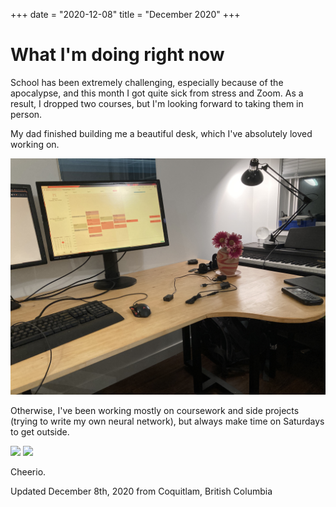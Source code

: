 +++
date = "2020-12-08"
title = "December 2020"
+++

# What I'm doing right now

School has been extremely challenging, especially because of the apocalypse, and this month I got quite sick from stress and Zoom. As a result, I dropped two courses, but I'm looking forward to taking them in person.

My dad finished building me a beautiful desk, which I've absolutely loved working on.

![](desk.jpeg)

Otherwise, I've been working mostly on coursework and side projects (trying to write my own neural network), but always make time on Saturdays to get outside.

![](hollyburn.jpeg)
![](hollyburn-2.jpeg)


Cheerio.

Updated December 8th, 2020 from Coquitlam, British Columbia
